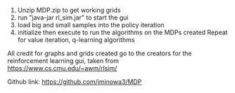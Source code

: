 1. Unzip MDP.zip to get working grids
2. run "java-jar rl_sim.jar" to start the gui
4. load big and small samples into the policy iteration
5. initialize then execute to run the algorithms on the MDPs created
Repeat for value iteration, q-learning algorithms

All credit for graphs and grids created go to the creators for the reinforcement learning gui, taken from https://www.cs.cmu.edu/~awm/rlsim/

Github link:
https://github.com/jminowa3/MDP